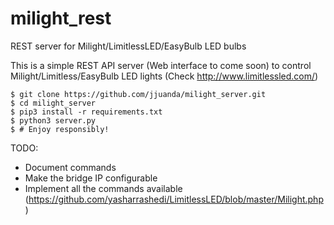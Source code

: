# milight_rest
REST server for Milight/LimitlessLED/EasyBulb LED bulbs

This is a simple REST API server (Web interface to come soon) to control Milight/Limitless/EasyBulb LED lights (Check http://www.limitlessled.com/)

    $ git clone https://github.com/jjuanda/milight_server.git
    $ cd milight_server
    $ pip3 install -r requirements.txt
    $ python3 server.py
    $ # Enjoy responsibly!

TODO:
- Document commands
- Make the bridge IP configurable
- Implement all the commands available (https://github.com/yasharrashedi/LimitlessLED/blob/master/Milight.php)
